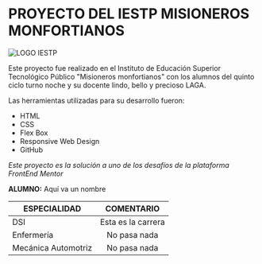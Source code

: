 # PROYECTO DEL IESTP MISIONEROS MONFORTIANOS

![LOGO IESTP](https://encrypted-tbn0.gstatic.com/images?q=tbn:ANd9GcQ9VpRiiU706RewGfTonI8fez3_z1PjqTtV9XVrEAbM8A&)

Este proyecto fue realizado en el Instituto de Educación Superior Tecnológico Público "Misioneros monfortianos" con los alumnos del quinto ciclo turno noche y su docente lindo, bello y precioso LAGA.

Las herramientas utilizadas para su desarrollo fueron:

* HTML
* CSS
* Flex Box
* Responsive Web Design
* GitHub

_Este proyecto es la solución a uno de los desafíos de la plataforma FrontEnd Mentor_

**ALUMNO:** Aquí va un nombre

| ESPECIALIDAD  | COMENTARIO |
| ------------- |:-------------:|
| DSI      | Esta es la carrera     |
| Enfermería      | No pasa nada     |
| Mecánica Automotriz      | No pasa nada     |
